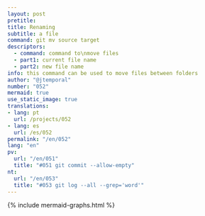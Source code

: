```yaml
---
layout: post
pretitle:
title: Renaming
subtitle: a file
command: git mv source target
descriptors:
  - command: command to\nmove files
  - part1: current file name
  - part2: new file name
info: this command can be used to move files between folders
author: "@jtemporal"
number: "052"
mermaid: true
use_static_image: true
translations:
- lang: pt
  url: /projects/052
- lang: es
  url: /es/052
permalink: "/en/052"
lang: "en"
pv: 
  url: "/en/051"
  title: "#051 git commit --allow-empty"
nt:
  url: "/en/053"
  title: "#053 git log --all --grep='word'"
---
```


{% include mermaid-graphs.html %}
